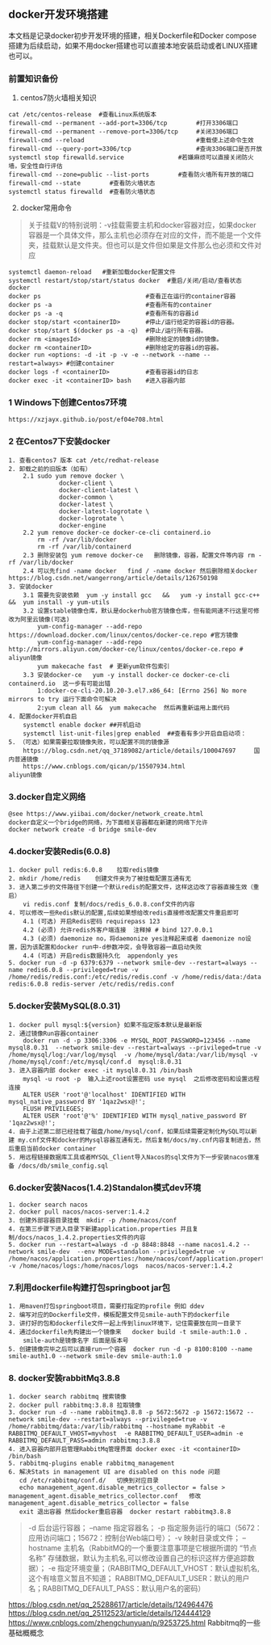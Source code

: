 ## docker开发环境搭建
本文档是记录docker初步开发环境的搭建，相关Dockerfile和Docker compose搭建为后续启动，如果不用docker搭建也可以直接本地安装启动或者LINUX搭建也可以。


### 前置知识备份
1. centos7防火墙相关知识
```shell
cat /etc/centos-release  #查看Linux系统版本
firewall-cmd --permanent --add-port=3306/tcp	    #打开3306端口
firewall-cmd --permanent --remove-port=3306/tcp     #关闭3306端口
firewall-cmd --reload				    			#重载使上述命令生效
firewall-cmd --query-port=3306/tcp       	    	#查询3306端口是否开放
systemctl stop firewalld.service			   #若嫌麻烦可以直接关闭防火墙，安全性自行评估
firewall-cmd --zone=public --list-ports		   #查看防火墙所有开放的端口
firewall-cmd --state	    #查看防火墙状态
systemctl status firewalld  #查看防火墙状态
```
2. docker常用命令
>关于挂载V的特别说明：-v挂载需要主机和docker容器对应，如果docker容器是一个具体文件，那么主机也必须存在对应的文件，而不能是一个文件夹，挂载默认是文件夹。但也可以是文件但如果是文件那么也必须和文件对应
```shell
systemctl daemon-reload   #重新加载docker配置文件
systemctl restart/stop/start/status docker  #重启/关闭/启动/查看状态docker
docker ps                             #查看正在运行的container容器
docker ps -a                          #查看所有的container
docker ps -a -q                       #查看所有的容器id
docker stop/start <containerID>       #停止/运行给定的容器id的容器。
docker stop/start $(docker ps -a -q)  #停止/运行所有容器。
docker rm <imagesId>                  #删除给定的镜像id的镜像。
docker rm <containerID>               #删除给定的容器id的容器。
docker run <options: -d -it -p -v -e --network --name --restart=always> #创建container
docker logs -f <containerID>          #查看容器id的日志
docker exec -it <containerID> bash    #进入容器内部
```
### 1 Windows下创建Centos7环境
    https://xzjayx.github.io/post/ef04e708.html
### 2 在Centos7下安装docker
    1. 查看centos7 版本 cat /etc/redhat-release
    2. 卸载之前的旧版本（如有）
        2.1 sudo yum remove docker \
                  docker-client \
                  docker-client-latest \
                  docker-common \
                  docker-latest \
                  docker-latest-logrotate \
                  docker-logrotate \
                  docker-engine
        2.2 yum remove docker-ce docker-ce-cli containerd.io
            rm -rf /var/lib/docker
            rm -rf /var/lib/containerd
        2.3 删除安装包 yum remove docker-ce   删除镜像，容器，配置文件等内容 rm -rf /var/lib/docker
        2.4 可以先find -name docker   find / -name docker 然后删除相关docker https://blog.csdn.net/wangerrong/article/details/126750198
    3. 安装docker
        3.1 需要先安装依赖  yum -y install gcc   &&   yum -y install gcc-c++  &&  yum install -y yum-utils
        3.2 设置stable镜像仓库，默认是dockerhub官方镜像仓库，但有能网速不行这里可修改为阿里云镜像(可选)
            yum-config-manager --add-repo https://download.docker.com/linux/centos/docker-ce.repo #官方镜像
            yum-config-manager --add-repo http://mirrors.aliyun.com/docker-ce/linux/centos/docker-ce.repo # aliyun镜像
            yum makecache fast  # 更新yum软件包索引  
        3.3 安装docker-ce   yum -y install docker-ce docker-ce-cli containerd.io  这一步有可能出错  
            1:docker-ce-cli-20.10.20-3.el7.x86_64: [Errno 256] No more mirrors to try 运行下面命令可解决
            2:yum clean all &&  yum makecache  然后再重新运用上面代码
    4. 配置docker开机自启
        systemctl enable docker ##开机启动
        systemctl list-unit-files|grep enabled  ##查看有多少开启自启动项： 
    5. （可选）如果需要拉取镜像失败，可以配置不同的镜像源 
        https://blog.csdn.net/qq_37189082/article/details/100047697     国内普通镜像
        https://www.cnblogs.com/qican/p/15507934.html                   aliyun镜像
### 3.docker自定义网络
    @see https://www.yiibai.com/docker/network_create.html
    docker自定义一个bridge的网络，为下面相关容器都在新建的网络下允许 
    docker network create -d bridge smile-dev
     
### 4.docker安装Redis(6.0.8)
    1. docker pull redis:6.0.8    拉取redis镜像
    2. mkdir /home/redis    创建文件夹为了被挂载配置互通有无
    3. 进入第二步的文件路径下创建一个默认redis的配置文件，这样这边改了容器直接生效（重启）
        vi redis.conf 复制/docs/redis_6.0.8.conf文件的内容
    4. 可以修改一些Redis默认的配置,后续如果想给改redis直接修改配置文件重启即可
        4.1 (可选) 开启Redis密码 requirepass 123 
        4.2 (必须) 允许redis外客户端连接  注释掉 # bind 127.0.0.1 
        4.3 (必须) daemonize no，将daemonize yes注释起来或者 daemonize no设置，因为该配置和docker run中-d参数冲突，会导致容器一直启动失败
        4.4 (可选) 开启redis数据持久化  appendonly yes 
    5. docker run -d -p 6379:6379 --network smile-dev --restart=always --name redis6.0.8 --privileged=true -v /home/redis/redis.conf:/etc/redis/redis.conf -v /home/redis/data:/data  redis:6.0.8 redis-server /etc/redis/redis.conf
### 5.docker安装MySQL(8.0.31)
    1. docker pull mysql:${version} 如果不指定版本默认是最新版 
    2. 通过镜像Run容器container 
        docker run -d -p 3306:3306 -e MYSQL_ROOT_PASSWORD=123456 --name mysql8.0.31  --network smile-dev --restart=always --privileged=true -v /home/mysql/log:/var/log/mysql  -v /home/mysql/data:/var/lib/mysql -v /home/mysql/conf:/etc/mysql/conf.d  mysql:8.0.31
    3. 进入容器内部 docker exec -it mysql8.0.31 /bin/bash
        mysql -u root -p  输入上述root设置密码 use mysql  之后修改密码和设置远程连接
        ALTER USER 'root'@'localhost' IDENTIFIED WITH mysql_native_password BY '1qaz2wsx@!';
        FLUSH PRIVILEGES;
        ALTER USER 'root'@'%' IDENTIFIED WITH mysql_native_password BY '1qaz2wsx@!';
    4. 由于上述第二部已经挂载了磁盘/home/mysql/conf，如果后续需要定制化MySQL可以新建 my.cnf文件和docker的Mysql容器互通有无，然后复制/docs/my.cnf内容复制进去，然后重启当前docker container
    5. 用远程链接数据库工具或者MYSQL_Client导入Nacos的sql文件为下一步安装nacos做准备 /docs/db/smile_config.sql
### 6.docker安装Nacos(1.4.2)Standalon模式dev环境
    1. docker search nacos
    2. docker pull nacos/nacos-server:1.4.2
    3. 创建外部容器目录挂载  mkdir -p /home/nacos/conf
    4. 在第三步骤下进入目录下新建application.properties 并且复制/docs/nacos_1.4.2.properties文件的内容
    5. docker run --restart=always -d -p 8848:8848 --name nacos1.4.2 --network smile-dev  --env MODE=standalon --privileged=true -v /home/nacos/application.properties:/home/nacos/conf/application.properties  -v /home/nacos/logs:/home/nacos/logs  nacos/nacos-server:1.4.2
### 7.利用dockerfile构建打包springboot jar包
    1. 用maven打包springboot项目，需要打指定的profile 例如 ddev
    2. 编写对应的Dockerfile文件，模板配置文件见smile-auth下的dockerfile
    3. 讲打好的包和dockerfile文件一起上传到linux环境下，记住需要放在同一目录下
    4. 通过dockerfile先构建出一个镜像来   docker build -t smile-auth:1.0 .  
        smile-auth是镜像名字 后面是版本号
    5. 创建镜像完毕之后可以直接run一个容器  docker run -d -p 8100:8100 --name smile-auth1.0 --network smile-dev smile-auth:1.0
### 8. docker安装rabbitMq3.8.8
    1. docker search rabbitmq 搜索镜像
    2. docker pull rabbitmq:3.8.8 拉取镜像
    3. docker run -d --name rabbitmq3.8.8 -p 5672:5672 -p 15672:15672 --network smile-dev --restart=always --privileged=true -v /home/rabbitmq/data:/var/lib/rabbitmq --hostname myRabbit -e RABBITMQ_DEFAULT_VHOST=myvhost  -e RABBITMQ_DEFAULT_USER=admin -e RABBITMQ_DEFAULT_PASS=admin rabbitmq:3.8.8
    4. 进入容器内部开启管理RabbitMq管理界面 docker exec -it <containerID> /bin/bash
    5. rabbitmq-plugins enable rabbitmq_management
    6. 解决Stats in management UI are disabled on this node 问题
       cd /etc/rabbitmq/conf.d/   切换到对应目录
       echo management_agent.disable_metrics_collector = false > management_agent.disable_metrics_collector.conf   修改 management_agent.disable_metrics_collector = false
       exit 退出容器 然后docker重启容器  docker restart rabbitmq3.8.8

> -d 后台运行容器；
–name 指定容器名；
-p 指定服务运行的端口（5672：应用访问端口；15672：控制台Web端口号）；
-v 映射目录或文件；
–hostname 主机名（RabbitMQ的一个重要注意事项是它根据所谓的 “节点名称” 存储数据，默认为主机名,可以修改设置自己的标识这样方便追踪数据）；
-e 指定环境变量；（RABBITMQ_DEFAULT_VHOST：默认虚拟机名,这个有啥意义暂且不知道；
> RABBITMQ_DEFAULT_USER：默认的用户名；RABBITMQ_DEFAULT_PASS：默认用户名的密码）

https://blog.csdn.net/qq_25288617/article/details/124964476 
https://blog.csdn.net/qq_25112523/article/details/124444129
https://www.cnblogs.com/zhengchunyuan/p/9253725.html  Rabbitmq的一些基础概概念
    
